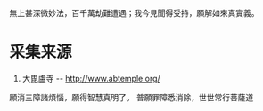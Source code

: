 無上甚深微妙法，百千萬劫難遭遇；我今見聞得受持，願解如來真實義。

# 采集来源
1. 大毘盧寺 -- http://www.abtemple.org/

願消三障諸煩惱，願得智慧真明了。 普願罪障悉消除，世世常行菩薩道
